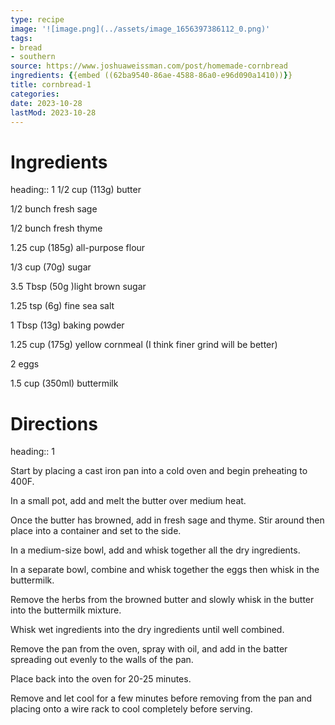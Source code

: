 ```yaml
---
type: recipe
image: '![image.png](../assets/image_1656397386112_0.png)'
tags:
- bread
- southern
source: https://www.joshuaweissman.com/post/homemade-cornbread
ingredients: {{embed ((62ba9540-86ae-4588-86a0-e96d090a1410))}}
title: cornbread-1
categories:
date: 2023-10-28
lastMod: 2023-10-28
---
```

# Ingredients
heading:: 1
1/2 cup (113g) butter

1/2 bunch fresh sage

1/2 bunch fresh thyme

1.25 cup (185g) all-purpose flour

1/3 cup (70g) sugar

3.5 Tbsp (50g )light brown sugar

1.25 tsp (6g) fine sea salt

1 Tbsp (13g) baking powder

1.25 cup (175g) yellow cornmeal (I think finer grind will be better)

2 eggs

1.5 cup (350ml) buttermilk

# Directions
heading:: 1

Start by placing a cast iron pan into a cold oven and begin preheating to 400F.

In a small pot, add and melt the butter over medium heat.

Once the butter has browned, add in fresh sage and thyme. Stir around then place into a container and set to the side.

In a medium-size bowl, add and whisk together all the dry ingredients.

In a separate bowl, combine and whisk together the eggs then whisk in the buttermilk.

Remove the herbs from the browned butter and slowly whisk in the butter into the buttermilk mixture.

Whisk wet ingredients into the dry ingredients until well combined.

Remove the pan from the oven, spray with oil, and add in the batter spreading out evenly to the walls of the pan.

Place back into the oven for 20-25 minutes.

Remove and let cool for a few minutes before removing from the pan and placing onto a wire rack to cool completely before serving.
